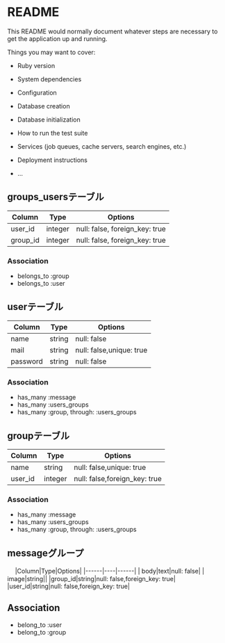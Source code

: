 # README

This README would normally document whatever steps are necessary to get the
application up and running.

Things you may want to cover:

* Ruby version

* System dependencies

* Configuration

* Database creation

* Database initialization

* How to run the test suite

* Services (job queues, cache servers, search engines, etc.)

* Deployment instructions

* ...

## groups_usersテーブル

|Column|Type|Options|
|------|----|-------|
|user_id|integer|null: false, foreign_key: true|
|group_id|integer|null: false, foreign_key: true|

### Association
- belongs_to :group
- belongs_to :user

## userテーブル

|Column|Type|Options|
|------|----|-------|
|  name|string|null: false|
|  mail|string|null: false,unique: true|
|password|string|null: false|

### Association
- has_many :message
- has_many :users_groups
- has_many :group, through: :users_groups

## groupテーブル

|Column|Type|Options|
|------|----|------|
|  name|string|null: false,unique: true|
|user_id|integer|null: false,foreign_key: true|

### Association
- has_many :message
- has_many :users_groups
- has_many :group, through: :users_groups

## messageグループ
　
|Column|Type|Options|
|------|----|------|
|  body|text|null: false|
| image|string||
|group_id|string|null: false,foreign_key: true|
|user_id|string|null: false,foreign_key: true|

## Association
- belong_to :user
- belong_to :group